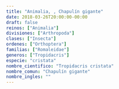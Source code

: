 ```yaml
---
title: "Animalia, , Chapulín gigante"
date: 2018-03-26T20:00:00-00:00
draft: false
reinos: ["Animalia"]
divisiones: ["Arthropoda"]
clases: ["Insecta"]
ordenes: ["Orthoptera"]
familias: ["Romaleidae"]
generos: ["Tropidacris"]
especie: "cristata"
nombre_cientifico: "Tropidacris cristata"
nombre_comun: "Chapulín gigante"
nombre_ingles: ""
---
```


